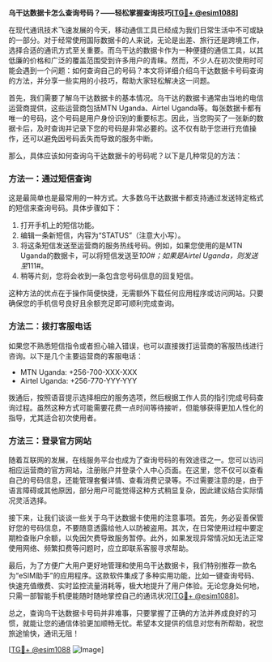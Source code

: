 **乌干达数据卡怎么查询号码？——轻松掌握查询技巧[[TG💪+ @esim1088](https://t.me/s/esim1088)]**

在现代通讯技术飞速发展的今天，移动通信工具已经成为我们日常生活中不可或缺的一部分。对于经常使用国际数据卡的人来说，无论是出差、旅行还是跨境工作，选择合适的通讯方式至关重要。而乌干达的数据卡作为一种便捷的通信工具，以其低廉的价格和广泛的覆盖范围受到许多用户的青睐。然而，不少人在初次使用时可能会遇到一个问题：如何查询自己的号码？本文将详细介绍乌干达数据卡号码查询的方法，并分享一些实用的小技巧，帮助大家轻松解决这一问题。

首先，我们需要了解乌干达数据卡的基本情况。乌干达的数据卡通常由当地的电信运营商提供，这些运营商包括MTN Uganda、Airtel Uganda等。每张数据卡都有唯一的号码，这个号码是用户身份识别的重要标志。因此，当您购买了一张新的数据卡后，及时查询并记录下您的号码是非常必要的。这不仅有助于您进行充值操作，还可以避免因号码丢失而导致的服务中断。

那么，具体应该如何查询乌干达数据卡的号码呢？以下是几种常见的方法：

### 方法一：通过短信查询

这是最简单也是最常用的一种方式。大多数乌干达数据卡都支持通过发送特定格式的短信来查询号码。具体步骤如下：

1. 打开手机上的短信功能。
2. 编辑一条新短信，内容为“STATUS”（注意大小写）。
3. 将这条短信发送至运营商的服务热线号码。例如，如果您使用的是MTN Uganda的数据卡，可以将短信发送至*100#；如果是Airtel Uganda，则发送至*111#。
4. 稍等片刻，您将会收到一条包含您号码信息的回复短信。

这种方法的优点在于操作简便快捷，无需额外下载任何应用程序或访问网站。只要确保您的手机信号良好且余额充足即可顺利完成查询。

### 方法二：拨打客服电话

如果您不熟悉短信指令或者担心输入错误，也可以直接拨打运营商的客服热线进行咨询。以下是几个主要运营商的客服电话：

- MTN Uganda: +256-700-XXX-XXX
- Airtel Uganda: +256-770-YYY-YYY

拨通后，按照语音提示选择相应的服务选项，然后根据工作人员的指引完成号码查询过程。虽然这种方式可能需要花费一点时间等待接听，但能够获得更加人性化的指导，尤其适合初次使用者。

### 方法三：登录官方网站

随着互联网的发展，在线服务平台也成为了查询号码的有效途径之一。您可以访问相应运营商的官方网站，注册账户并登录个人中心页面。在这里，您不仅可以查看自己的号码信息，还能管理套餐详情、查看消费记录等。不过需要注意的是，由于语言障碍或其他原因，部分用户可能觉得这种方式稍显复杂，因此建议结合实际情况灵活选择。

接下来，让我们谈谈一些关于乌干达数据卡使用的注意事项。首先，务必妥善保管好您的号码信息，不要随意透露给他人以防被盗用。其次，在日常使用过程中要定期检查账户余额，以免因欠费导致服务暂停。此外，如果发现异常情况如无法正常使用网络、频繁扣费等问题时，应立即联系客服寻求帮助。

最后，为了方便广大用户更好地管理和使用乌干达数据卡，我们特别推荐一款名为“eSIM助手”的应用程序。这款软件集成了多种实用功能，比如一键查询号码、快速充值缴费、实时监控流量消耗等，极大地提升了用户体验。无论您身处何地，只需一部智能手机便能随时随地掌控自己的通讯状况[[TG💪+ @esim1088](https://t.me/s/esim1088)]。

总之，查询乌干达数据卡号码并非难事，只要掌握了正确的方法并养成良好的习惯，就能让您的通信体验更加顺畅无忧。希望本文提供的信息对您有所帮助，祝您旅途愉快，通讯无阻！

[[TG💪+ @esim1088](https://t.me/s/esim1088) ![Image](https://i.postimg.cc/4NQfJmqS/Snipaste-2025-05-13-00-14-12.png)]